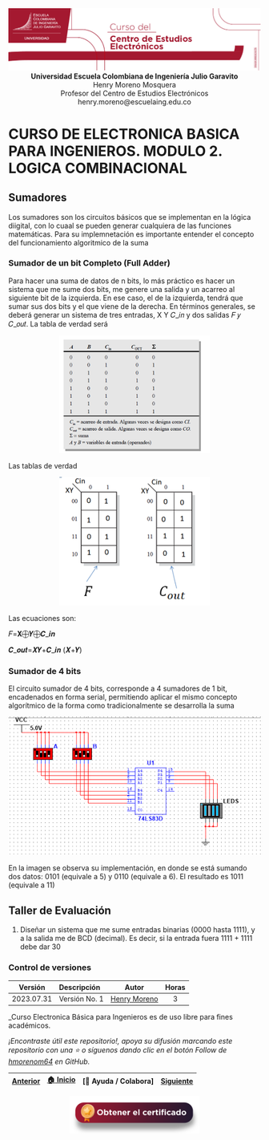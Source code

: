 <div align="center">
<img src = "/.icons/image1.jpeg" >
</div>

<div align="center">
<b> Universidad Escuela Colombiana de Ingeniería Julio Garavito</b>
<br></div>

<div align="center">
Henry Moreno Mosquera
<br></div>

<div align="center">
Profesor del Centro de Estudios Electrónicos
<br></div>

<div align="center">
henry.moreno@escuelaing.edu.co
<br></div>



# **CURSO DE ELECTRONICA BASICA PARA INGENIEROS. MODULO 2. LOGICA COMBINACIONAL**

## Sumadores

Los sumadores son los circuitos básicos que se implementan en la lógica diigital, con lo cuaal se pueden generar cualquiera de las funciones
matemáticas. 
Para su implemnetación es importante entender el concepto del funcionamiento algoritmico de la suma

### Sumador de un bit Completo (Full Adder)

Para hacer una suma de datos de n bits, lo más práctico es hacer un sistema que me sume dos bits, me genere una salida y un acarreo al siguiente bit de la izquierda. En ese caso, el de la izquierda, tendrá que sumar sus dos bits y el que viene de la derecha. En términos generales, se deberá generar un sistema de tres entradas, X Y 𝐶_𝑖𝑛 y dos salidas 𝐹 𝑦 𝐶_𝑜𝑢𝑡. La tabla de verdad será

<div align="center">
  <img src="imagenes/im_49.png" width="300px">
</div>

Las tablas de verdad

<div align="center">
  <img src="imagenes/im_50.png" width="300px">
</div>

Las ecuaciones son:

𝐹=𝐗⨁𝒀⨁𝑪_𝒊𝒏

𝑪_𝒐𝒖𝒕=𝑿𝒀+𝑪_𝒊𝒏 (𝑿+𝒀)

### Sumador de 4 bits

El circuito sumador de 4 bits, corresponde a 4 sumadores de 1 bit, encadenados en forma serial, permitiendo aplicar el mismo concepto algorítmico
de la forma como tradicionalmente se desarrolla la suma

<div align="center">
  <img src="imagenes/im_51.png" width="800px">
</div>
 

En la imagen se observa su implementación, en donde se está sumando dos datos: 0101  (equivale a 5)  y 0110 (equivale a 6). El resultado es 1011 (equivale a 11)


## Taller de Evaluación

1. Diseñar un sistema que me sume entradas binarias (0000 hasta 1111), y a la salida me de BCD (decimal). Es decir, si la entrada fuera 1111 + 1111 debe dar 30



### Control de versiones

| Versión    | Descripción   | Autor                                      | Horas |
|------------|:--------------|--------------------------------------------|:-----:|
| 2023.07.31| Versión No. 1 | [Henry Moreno](https://github.com/hmorenom64)  |  3 |

_Curso Electronica Básica para Ingenieros es de uso libre para fines académicos.

_¡Encontraste útil este repositorio!, apoya su difusión marcando este repositorio con una ⭐ o síguenos dando clic en el botón Follow de [hmorenom64](https://github.com/hmorenom64?tab=repositories) en GitHub._

| [Anterior](algebra_booleana.md)| [:house: Inicio](../readme.md) | [:beginner: Ayuda / Colabora] | [Siguiente](../readme.md) |
|----------------------------|-----------------------------------|--------------------------------------------------------------------------------------------------|-----------------------------------------|
                                                                                                                                      
                                                                                                                                
<div align="center"><a href="https://enlace-academico.escuelaing.edu.co/psc/FORMULARIO/EMPLOYEE/SA/c/EC_LOCALIZACION_RE.LC_FRM_ADMEDCO_FL.GBL" target="_blank"><img src="https://github.com/rcfdtools/R.TeachingResearchGuide/blob/main/CaseUse/.icons/IconCEHBotonCertificado.png" alt="R.LTWB" width="260" border="0" /></a></div>
                                                                                                                                      
##
